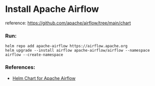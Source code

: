 # Install Apache Airflow
reference: https://github.com/apache/airflow/tree/main/chart

### Run:
```commandline
helm repo add apache-airflow https://airflow.apache.org
helm upgrade --install airflow apache-airflow/airflow --namespace airflow --create-namespace
```

### References:
- [Helm Chart for Apache Airflow](https://airflow.apache.org/docs/helm-chart/stable/index.html)